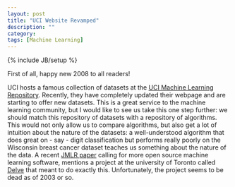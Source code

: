 ```yaml
---
layout: post
title: "UCI Website Revamped"
description: ""
category:
tags: [Machine Learning]
---
```

{% include JB/setup %}

First of all, happy new 2008 to all readers!

UCI hosts a famous collection of datasets at the [UCI Machine Learning Repository](http://archive.ics.uci.edu/ml/). Recently, they have completely updated their webpage and are starting to offer new datasets. This is a great service to the machine learning community, but I would like to see us take this one step further: we should match this repository of datasets with a repository of algorithms. This would not only allow us to compare algorithms, but also get a lot of intuition about the nature of the datasets: a well-understood algorithm that does great on - say - digit classification but performs really poorly on the Wisconsin breast cancer dataset teaches us something about the nature of the data. A recent [JMLR paper](http://www.jmlr.org/papers/volume8/sonnenburg07a/sonnenburg07a.pdf) calling for more open source machine learning software, mentions a project at the university of Toronto called [Delve](http://www.cs.toronto.edu/~delve/) that meant to do exactly this. Unfortunately, the project seems to be dead as of 2003 or so.
